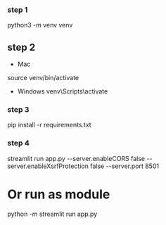 ### step 1

python3 -m venv venv

## step 2

- Mac

source venv/bin/activate

- Windows
  venv\Scripts\activate

### step 3

pip install -r requirements.txt

### step 4

streamlit run app.py --server.enableCORS false --server.enableXsrfProtection false --server.port 8501

# Or run as module

python -m streamlit run app.py

